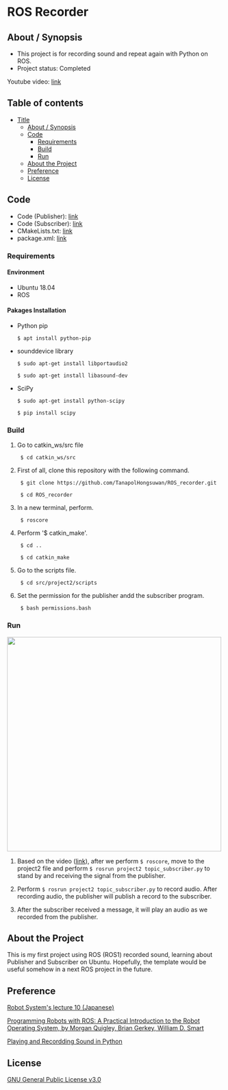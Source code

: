 # ROS Recorder

## About / Synopsis

* This project is for recording sound and repeat again with Python on ROS.
* Project status: Completed

Youtube video: [link]()

## Table of contents

* [Title](#ros-recorder)
  * [About / Synopsis](#about--synopsis)
  * [Code](#code)
    * [Requirements](#requirements)
    * [Build](#build)
    * [Run](#run)
  * [About the Project](#about-the-project)
  * [Preference](#preference)
  * [License](#license)
  
## Code

* Code (Publisher): [link](https://github.com/TanapolHongsuwan/ROS_recorder/blob/main/topic_publisher.py)
* Code (Subscriber): [link](https://github.com/TanapolHongsuwan/ROS_recorder/blob/main/topic_subscriber.py)
* CMakeLists.txt: [link](https://github.com/TanapolHongsuwan/ROS_recorder/blob/main/CMakeLists.txt)
* package.xml: [link](https://github.com/TanapolHongsuwan/ROS_recorder/blob/main/package.xml)

### Requirements

#### Environment

  * Ubuntu 18.04
  * ROS
  
#### Pakages Installation

  * Python pip 
  
  		$ apt install python-pip
  
  * sounddevice library
  
  		$ sudo apt-get install libportaudio2
  		
		$ sudo apt-get install libasound-dev
		    
  * SciPy
  		
		$ sudo apt-get install python-scipy
  
  		$ pip install scipy
  
### Build

1. Go to catkin_ws/src file

		$ cd catkin_ws/src

2. First of all, clone this repository with the following command.

		$ git clone https://github.com/TanapolHongsuwan/ROS_recorder.git
       
		$ cd ROS_recorder

3. In a new terminal, perform.
		
		$ roscore
		
4. Perform '$ catkin_make'.

		$ cd ..
		
		$ cd catkin_make
       
5. Go to the scripts file.

		$ cd src/project2/scripts
		
6. Set the permission for the publisher andd the subscriber program.

		$ bash permissions.bash
		
### Run

<img src="https://user-images.githubusercontent.com/67133469/103528563-87e01480-4ec7-11eb-80ab-092e47fa698b.jpg" width = "500">

1. Based on the video ([link]()), after we perform `$ roscore`, move to the project2 file and perform `$ rosrun project2 topic_subscriber.py` to stand by and receiving the signal from the publisher.

2. Perform `$ rosrun project2 topic_subscriber.py` to record audio. After recording audio, the publisher will publish a record to the subscriber.

3. After the subscriber received a message, it will play an audio as we recorded from the publisher.

## About the Project

This is my first project using ROS (ROS1) recorded sound, learning about Publisher and Subscriber on Ubuntu. Hopefully, the template would be useful somehow in a next ROS project in the future.

## Preference

[Robot System's lecture 10 (Japanese)](https://ryuichiueda.github.io/robosys2020/lesson10_ros.html#/)

[Programming Robots with ROS: A Practical Introduction to the Robot Operating System, by Morgan Quigley, Brian Gerkey, William D. Smart](https://www.amazon.com/Programming-Robots-ROS-Practical-Introduction/dp/1449323898)

[Playing and Recordding Sound in Python](https://realpython.com/playing-and-recording-sound-python/)

## License

[GNU General Public License v3.0](https://github.com/TanapolHongsuwan/ROS_recorder/blob/main/COPYING)
